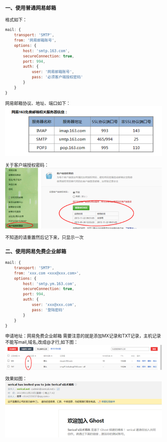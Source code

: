 ### 一、使用普通网易邮箱
格式如下：
```js
mail: {
    transport: 'SMTP',
    from: '网易邮箱账号',
    options: {
        host: 'smtp.163.com',
        secureConnection: true,
        port: 994,
        auth: {
            user: '网易邮箱账号',
            pass: '必须客户端授权密码'
        }
    }
}
```
网易邮箱协议、地址、端口如下：<br>
![](../static/5.png)


关于客户端授权密码：<br>
![](../static/6.png)


不知道的请重置然后记下来，只显示一次
### 二、使用网易免费企业邮箱
```js
mail: {
    transport: 'SMTP',
    from: 'xxx.com <xxx@xxx.com>',
    options: {
        host: 'smtp.ym.163.com',
        secureConnection: true,
        port: 994,
        auth: {
            user: 'xxx@xxx.com',
            pass: '登陆密码'
        }
    }
}
```
申请地址：网易免费企业邮箱
需要注意的就是添加MX记录和TXT记录，主机记录不能写mail,域名,改成@才行,如下图： <br>
![](../static/7.png)


效果如图：<br>
![](../static/8.png)
